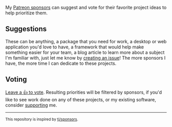 My [Patreon sponsors](https://patreon.com/egoist) can suggest and vote for their favorite project ideas to help prioritize them.

## Suggestions

These can be anything, a package that you need for work, a desktop or web application you'd love to have, a framework that would help make something easier for your team, a blog article to learn more about a subject I'm familiar with, just let me know by [creating an issue](https://github.com/egoist/sponsors/issues/new)! The more sponsors I have, the more time I can dedicate to these projects.

## Voting

[Leave a :thumbsup: to vote](https://github.com/egoist/sponsors/issues?q=is%3Aissue+is%3Aopen+sort%3Aupdated-desc). Resulting priorities will be filtered by sponsors, if you'd like to see work done on any of these projects, or my existing software, consider [supporting](https://patreon.com/egoist) me.

---

<sup>This repository is inspired by [tj/sponsors](https://github.com/tj/sponsors).</sup>
